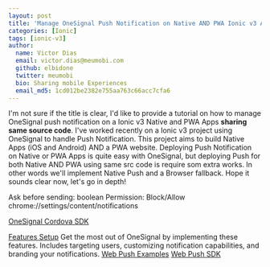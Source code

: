```yaml
---
layout: post
title: 'Manage OneSignal Push Notification on Native AND PWA Ionic v3 App'
categories: [Ionic]
tags: [ionic-v3]
author:
  name: Victor Dias
  email: victor.dias@meumobi.com
  github: elbidone
  twitter: meumobi
  bio: Sharing mobile Experiences
  email_md5: 1cd012be2382e755aa763c66acc7cfa6
---
```


I'm not sure if the title is clear, I'd like to provide a tutorial on how to manage OneSignal push notification on a Ionic v3 Native and PWA Apps **sharing same source code**. I've worked recently on a Ionic v3 project using OneSignal to handle Push Notification. This project aims to build Native Apps (iOS and Android) AND a PWA website. Deploying Push Notification on Native or PWA Apps is quite easy with OneSignal, but deploying Push for both Native AND PWA using same src code is require som extra works. In other words we'll implement Native Push and a Browser fallback. Hope it sounds clear now, let's go in depth!


Ask before sending: boolean
Permission: Block/Allow
chrome://settings/content/notifications

[OneSignal Cordova SDK](https://documentation.onesignal.com/docs/cordova-sdk)

[Features Setup](https://documentation.onesignal.com/docs/features-setup)
Get the most out of OneSignal by implementing these features. Includes targeting users, customizing notification capabilities, and branding your notifications.
[Web Push Examples](https://documentation.onesignal.com/docs/web-push-custom-code-examples)
[Web Push SDK](https://documentation.onesignal.com/docs/web-push-sdk)